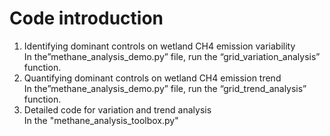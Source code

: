 # Code introduction 
1) Identifying dominant controls on wetland CH4 emission variability  
In the”methane_analysis_demo.py” file, run the “grid_variation_analysis” function.  
2) Quantifying dominant controls on wetland CH4 emission trend  
In the”methane_analysis_demo.py” file, run the “grid_trend_analysis” function.  
3) Detailed code for variation and trend analysis  
In the "methane_analysis_toolbox.py"

